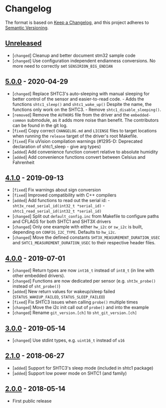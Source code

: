 # Changelog

The format is based on [Keep a Changelog](https://keepachangelog.com/en/1.0.0/),
and this project adheres to [Semantic Versioning](https://semver.org/spec/v2.0.0.html).

## [Unreleased]

 * [`changed`]  Cleanup and better document stm32 sample code
 * [`changed`]  Use configuration independent endianness conversions. No more
                need to correctly set `SENSIRION_BIG_ENDIAN`

## [5.0.0] - 2020-04-29

 * [`changed`]  Replace SHTC3's auto-sleeping with manual sleeping for better
                control of the sensor and easier-to-read code.
                - Adds the functions `shtc1_sleep()` and `shtc1_wake_up()`
                  Despite the name, the functions only work on the SHTC3.
                - Remove `shtc1_disable_sleeping()`.
 * [`removed`]  Remove the `AUTHORS` file from the driver and the
                `embedded-common` submodule, as it adds more noise than benefit.
                The contributors can be found in the git log.
 * [`fixed`]    Copy correct `CHANGELOG.md` and `LICENSE` files to target
                locations when running the `release` target of the driver's root
                Makefile.
 * [`fixed`]    Fix uVision compilation warnings (#1295-D: Deprecated
                declaration of shtc1_sleep - give arg types)
 * [`added`]    Add convenience function convert relative to absolute humidity
 * [`added`]    Add convenience functions convert between Celsius and Fahrenheit

## [4.1.0] - 2019-09-13

 * [`fixed`]    Fix warnings about sign conversion
 * [`fixed`]    Improved compatibility with C++ compilers
 * [`added`]    Add functions to read out the serial id:
                - `sht3x_read_serial_id(int32_t *serial_id)`
                - `shtc1_read_serial_id(int32_t *serial_id)`
 * [`changed`]  Split out `default_config.inc` from Makefile to configure paths
                and CFLAGS for both SHTC1 and SHT3X drivers
 * [`changed`]  Only one example with either `hw_i2c` or `sw_i2c` is built,
                depending on `CONFIG_I2C_TYPE`. Defaults to `hw_i2c`.
 * [`changed`]  Move the defined constants `SHT3X_MEASUREMENT_DURATION_USEC`
                and `SHTC1_MEASUREMENT_DURATION_USEC` to their respective
                header files.

## [4.0.0] - 2019-07-01

 * [`changed`]  Return types are now `int16_t` instead of `int8_t` (in line with
                other embedded drivers).
 * [`changed`]  Functions are now dedicated per sensor (e.g. `sht3x_probe()`
                instead of `sht_probe()`)
 * [`added`]    New return values for wakeup/sleep failed
                (`STATUS_WAKEUP_FAILED`, `STATUS_SLEEP_FAILED`)
 * [`fixed`]    Fix SHTC3 issues when calling `probe()` multiple times
 * [`changed`]  Move the i2c init call out of `probe()` and into the example
 * [`changed`]  Rename `git_version.[ch]` to `sht_git_version.[ch]`

## [3.0.0] - 2019-05-14

 * [`changed`]  Use stdint types, e.g. `uint16_t` instead of `u16`

## [2.1.0] - 2018-06-27

 * [`added`]    Support for SHTC3's sleep mode (included in shtc1 package)
 * [`added`]    Support low power mode on SHTC1 (and family)

## [2.0.0] - 2018-05-14

 * First public release

[Unreleased]: https://github.com/Sensirion/embedded-sht/compare/5.0.0...master
[5.0.0]: https://github.com/Sensirion/embedded-sht/compare/4.1.0...5.0.0
[4.1.0]: https://github.com/Sensirion/embedded-sht/compare/4.0.0...4.1.0
[4.0.0]: https://github.com/Sensirion/embedded-sht/compare/3.0.0...4.0.0
[3.0.0]: https://github.com/Sensirion/embedded-sht/compare/2.1.0...3.0.0
[2.1.0]: https://github.com/Sensirion/embedded-sht/compare/2.0.0...2.1.0
[2.0.0]: https://github.com/Sensirion/embedded-sht/releases/tag/2.0.0
